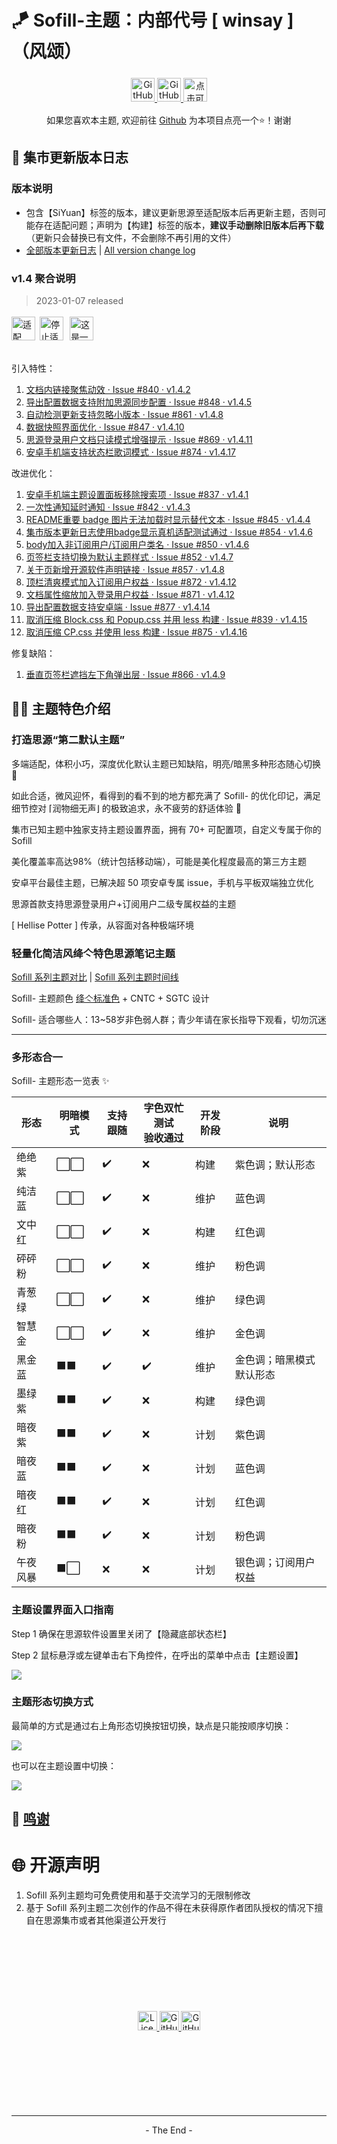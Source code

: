 # 🪁 Sofill-主题：内部代号 [ winsay ]（风颂）

<p align="center">
    <a href="https://github.com/Hi-Windom/winsay/releases">
    <img alt="GitHub release (latest by date including pre-releases)" title="github上的最新版本" src="https://img.shields.io/github/v/release/Hi-Windom/winsay?include_prereleases&logo=GitHub"  style="cursor:pointer;height: 38px;margin: 5px auto;">
    <img alt="GitHub (Pre-)Release Date" title="github上最新版本的发布日期" src="https://img.shields.io/github/release-date-pre/Hi-Windom/winsay?logo=GitHub" style="cursor:pointer;height: 38px;margin: 5px auto;">
    </a>
    <a href="tencent://AddContact/?fromId=45&fromSubId=1&subcmd=all&uin=694357845&website=www.oicqzone.com"><img title="点击可添加QQ好友" src="https://img.shields.io/badge/QQ-694357845-blue?logo=Tencent QQ" style="cursor:pointer;height: 38px;margin: 5px auto;"></a>
</p>

<p align="center">如果您喜欢本主题, 欢迎前往 <a href="https://github.com/Hi-Windom/winsay">Github</a> 为本项目点亮一个⭐！谢谢</p>

## 📜 集市更新版本日志

### 版本说明

* 包含【SiYuan】标签的版本，建议更新思源至适配版本后再更新主题，否则可能存在适配问题；声明为【构建】标签的版本，**建议手动删除旧版本后再下载**（更新只会替换已有文件，不会删除不再引用的文件）
* [全部版本更新日志](https://gitee.com/soltus/Sofill/blob/main/CHANGELOG/winsay.md)  |  [All version change log](https://github.com/Hi-Windom/Sofill/blob/main/CHANGELOG/winsay.md)

### v1.4 聚合说明

> 2023-01-07 released

<p>
<img src="https://img.shields.io/badge/SiYuan-2.6.2-green" alt="适配 SiYuan v2.6.2" title="建议先更新思源版本" style="cursor:pointer;height: 38px;margin: 3px auto;"/>
<img src="https://img.shields.io/badge/%E5%81%9C%E6%AD%A2%E9%80%82%E9%85%8D-2.6.1---red" alt="停止适配 SiYuan v2.6.1 及更早版本" title="只是后续不再主动适配，不代表主题无法在这些版本的思源中使用" style="cursor:pointer;height: 38px;margin: 3px;"/>
<img src="https://img.shields.io/badge/-%E6%9E%84%E5%BB%BA-yellow" alt="这是一个构建版本" title="建议手动删除旧版本后再下载，而不是直接更新" style="cursor:pointer;height: 38px;margin: 3px;"/> <br>
<img src="https://img.shields.io/badge/Android-PASS-green?logo=Android" title="" style="margin: 3px auto;"/>
<img src="https://img.shields.io/badge/Windows 11-PASS-green?logo=Windows 11" title="" style="margin: 3px auto;"/>
<img src="https://img.shields.io/badge/Docker-PASS-green?logo=Docker" title="" style="margin: 3px auto;"/>
</p>

引入特性：

1. [文档内链接聚焦动效 · Issue #840 · v1.4.2](https://github.com/Hi-Windom/winsay/issues/840)
2. [导出配置数据支持附加思源同步配置 · Issue #848 · v1.4.5](https://github.com/Hi-Windom/winsay/issues/848)
3. [自动检测更新支持忽略小版本 · Issue #861 · v1.4.8](https://github.com/Hi-Windom/winsay/issues/861)
4. [数据快照界面优化 · Issue #847 · v1.4.10](https://github.com/Hi-Windom/winsay/issues/847)
5. [思源登录用户文档只读模式增强提示 · Issue #869 · v1.4.11](https://github.com/Hi-Windom/winsay/issues/869)
6. [安卓手机端支持状态栏歌词模式 · Issue #874 · v1.4.17](https://github.com/Hi-Windom/winsay/issues/874)

改进优化：

1. [安卓手机端主题设置面板移除搜索项 · Issue #837 · v1.4.1](https://github.com/Hi-Windom/winsay/issues/837)
2. [一次性通知延时通知 · Issue #842 · v1.4.3](https://github.com/Hi-Windom/winsay/issues/842)
3. [README重要 badge 图片无法加载时显示替代文本 · Issue #845 · v1.4.4](https://github.com/Hi-Windom/winsay/issues/845)
4. [集市版本更新日志使用badge显示真机适配测试通过 · Issue #854 · v1.4.6](https://github.com/Hi-Windom/winsay/issues/854)
5. [body加入非订阅用户/订阅用户类名 · Issue #850 · v1.4.6](https://github.com/Hi-Windom/winsay/issues/850)
6. [页签栏支持切换为默认主题样式 · Issue #852 · v1.4.7](https://github.com/Hi-Windom/winsay/issues/852)
7. [关于页新增开源软件声明链接 · Issue #857 · v1.4.8](https://github.com/Hi-Windom/winsay/issues/857)
8. [顶栏清爽模式加入订阅用户权益 · Issue #872 · v1.4.12](https://github.com/Hi-Windom/winsay/issues/872)
9. [文档属性缩放加入登录用户权益 · Issue #871 · v1.4.12](https://github.com/Hi-Windom/winsay/issues/871)
10. [导出配置数据支持安卓端 · Issue #877 · v1.4.14](https://github.com/Hi-Windom/winsay/issues/877)
11. [取消压缩 Block.css 和 Popup.css 并用 less 构建 · Issue #839 · v1.4.15](https://github.com/Hi-Windom/winsay/issues/839)
12. [取消压缩 CP.css 并使用 less 构建 · Issue #875 · v1.4.16](https://github.com/Hi-Windom/winsay/issues/875)

修复缺陷：

1. [垂直页签栏遮挡左下角弹出层 · Issue #866 · v1.4.9](https://github.com/Hi-Windom/winsay/issues/866)

## 🏳️‍🌈 主题特色介绍

### 打造思源“第二默认主题”

多端适配，体积小巧，深度优化默认主题已知缺陷，明亮/暗黑多种形态随心切换 🎨

如此合适，微风迎怀，看得到的看不到的地方都充满了 Sofill- 的优化印记，满足细节控对 ⌈润物细无声⌋ 的极致追求，永不疲劳的舒适体验 🎡

集市已知主题中独家支持主题设置界面，拥有 70+ 可配置项，自定义专属于你的 Sofill

美化覆盖率高达98%（统计包括移动端），可能是美化程度最高的第三方主题

安卓平台最佳主题，已解决超 50 项安卓专属 issue，手机与平板双端独立优化

思源首款支持思源登录用户+订阅用户二级专属权益的主题

[ Hellise Potter ] 传承，从容面对各种极端环境

### 轻量化简洁风绛亽特色思源笔记主题

[Sofill 系列主题对比](https://github.com/Hi-Windom/Sofill/wiki/Sofill-%E7%B3%BB%E5%88%97%E4%B8%BB%E9%A2%98%E5%A6%82%E4%BD%95%E9%80%89%E6%8B%A9)  |  [Sofill 系列主题时间线 ](https://github.com/Hi-Windom/Sofill/wiki/Sofill-%E7%B3%BB%E5%88%97%E5%AE%B6%E6%97%8F%E6%97%B6%E9%97%B4%E7%BA%BF)

Sofill- 主题颜色 [绛亽标准色](https://github.com/Hi-Windom/Sofill/wiki/Sofill-%E7%B3%BB%E5%88%97%E4%B8%BB%E9%A2%98%E9%80%9A%E7%94%A8%E6%A0%87%E5%87%86%E8%89%B2) + CNTC + SGTC 设计

Sofill- 适合哪些人：13~58岁非色弱人群；青少年请在家长指导下观看，切勿沉迷

---

### 多形态合一

Sofill- 主题形态一览表 ✨

| 形态     | 明暗模式 | 支持跟随 | 字色双忙测试<br />验收通过 | 开发阶段 | 说明                     |
| -------- | -------- | -------- | -------------------------- | -------- | ------------------------ |
| 绝绝紫   | ⬜⬜     | ✔️     | ❌                         | 构建     | 紫色调；默认形态         |
| 纯洁蓝   | ⬜⬜     | ✔️     | ❌                         | 维护     | 蓝色调                   |
| 文中红   | ⬜⬜     | ✔️     | ❌                         | 构建     | 红色调                   |
| 砰砰粉   | ⬜⬜     | ✔️     | ❌                         | 维护     | 粉色调                   |
| 青葱绿   | ⬜⬜     | ✔️     | ❌                         | 维护     | 绿色调                   |
| 智慧金   | ⬜⬜     | ✔️     | ❌                         | 维护     | 金色调                   |
| 黑金蓝   | ⬛⬛     | ✔️     | ✔️                       | 维护     | 金色调；暗黑模式默认形态 |
| 墨绿紫   | ⬛⬛     | ✔️     | ❌                         | 构建     | 绿色调                   |
| 暗夜紫   | ⬛⬛     | ✔️     | ❌                         | 计划     | 紫色调                   |
| 暗夜蓝   | ⬛⬛     | ✔️     | ❌                         | 计划     | 蓝色调                   |
| 暗夜红   | ⬛⬛     | ✔️     | ❌                         | 计划     | 红色调                   |
| 暗夜粉   | ⬛⬛     | ✔️     | ❌                         | 计划     | 粉色调                   |
| 午夜风暴 | ⬛⬜     | ❌       | ❌                         | 计划     | 银色调；订阅用户权益     |

### 主题设置界面入口指南

Step 1 确保在思源软件设置里关闭了【隐藏底部状态栏】

Step 2 鼠标悬浮或左键单击右下角控件，在呼出的菜单中点击【主题设置】

<img src="https://b3logfile.com/siyuan/1662398123089/assets/image-20221130191023-ml78khi.png"/>

### 主题形态切换方式

最简单的方式是通过右上角形态切换按钮切换，缺点是只能按顺序切换：

<img src="https://b3logfile.com/siyuan/1662398123089/assets/image-20230101182817-kpxb91q.png"/>

也可以在主题设置中切换：

<img src="https://b3logfile.com/siyuan/1662398123089/assets/image-20230101182746-lnyr798.png"/>

## 🎈 [鸣谢](https://github.com/Hi-Windom/Sofill/blob/main/P%26L.md)

# 🌐 开源声明

1. Sofill 系列主题均可免费使用和基于交流学习的无限制修改
2. 基于 Sofill 系列主题二次创作的作品不得在未获得原作者团队授权的情况下擅自在思源集市或者其他渠道公开发行

<p align="center" style="margin: 131px auto;">
    <img src="https://img.shields.io/github/license/Hi-Windom/winsay?logo=GitHub" alt="License" style="cursor:pointer;height: 31px;margin: 5px auto;"><a href="https://github.com/Hi-Windom/winsay/issues?q=is%3Aopen+is%3Aissue">
    <img alt="GitHub open issues" src="https://img.shields.io/github/issues-raw/Hi-Windom/winsay?logo=GitHub" style="cursor:pointer;height: 31px;margin: 5px auto;"/>
    </a><a href="https://github.com/Hi-Windom/winsay/issues?q=is%3Aissue+is%3Aclosed">
    <img alt="GitHub closed issues" src="https://img.shields.io/github/issues-closed-raw/Hi-Windom/winsay?logo=GitHub" style="cursor:pointer;height: 31px;margin: 5px auto;">
    </a>
</p>

---

<p style="text-align:center">- The End -</p>
